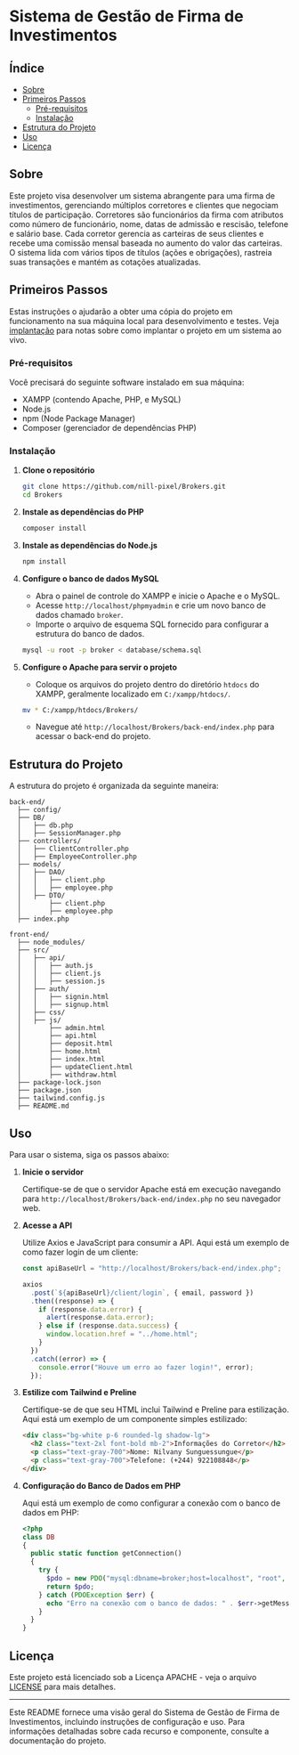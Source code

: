 # Sistema de Gestão de Firma de Investimentos

## Índice

- [Sobre](#sobre)
- [Primeiros Passos](#primeiros-passos)
  - [Pré-requisitos](#pré-requisitos)
  - [Instalação](#instalacao)
- [Estrutura do Projeto](#estrutura-do-projeto)
- [Uso](#uso)
- [Licença](#licenca)

## Sobre <a name="sobre"></a>

Este projeto visa desenvolver um sistema abrangente para uma firma de investimentos, gerenciando múltiplos corretores e clientes que negociam títulos de participação. Corretores são funcionários da firma com atributos como número de funcionário, nome, datas de admissão e rescisão, telefone e salário base. Cada corretor gerencia as carteiras de seus clientes e recebe uma comissão mensal baseada no aumento do valor das carteiras. O sistema lida com vários tipos de títulos (ações e obrigações), rastreia suas transações e mantém as cotações atualizadas.

## Primeiros Passos <a name="primeiros-passos"></a>

Estas instruções o ajudarão a obter uma cópia do projeto em funcionamento na sua máquina local para desenvolvimento e testes. Veja [implantação](#implantacao) para notas sobre como implantar o projeto em um sistema ao vivo.

### Pré-requisitos <a name="pré-requisitos"></a>

Você precisará do seguinte software instalado em sua máquina:

- XAMPP (contendo Apache, PHP, e MySQL)
- Node.js
- npm (Node Package Manager)
- Composer (gerenciador de dependências PHP)

### Instalação <a name="instalacao"></a>

1. **Clone o repositório**

   ```sh
   git clone https://github.com/nill-pixel/Brokers.git
   cd Brokers
   ```

2. **Instale as dependências do PHP**

   ```sh
   composer install
   ```

3. **Instale as dependências do Node.js**

   ```sh
   npm install
   ```

4. **Configure o banco de dados MySQL**

   - Abra o painel de controle do XAMPP e inicie o Apache e o MySQL.
   - Acesse `http://localhost/phpmyadmin` e crie um novo banco de dados chamado `broker`.
   - Importe o arquivo de esquema SQL fornecido para configurar a estrutura do banco de dados.

   ```sh
   mysql -u root -p broker < database/schema.sql
   ```

5. **Configure o Apache para servir o projeto**

   - Coloque os arquivos do projeto dentro do diretório `htdocs` do XAMPP, geralmente localizado em `C:/xampp/htdocs/`.

   ```sh
   mv * C:/xampp/htdocs/Brokers/
   ```

   - Navegue até `http://localhost/Brokers/back-end/index.php` para acessar o back-end do projeto.

## Estrutura do Projeto <a name="estrutura-do-projeto"></a>

A estrutura do projeto é organizada da seguinte maneira:

```plaintext
back-end/
  ├── config/
  ├── DB/
  │   ├── db.php
  │   ├── SessionManager.php
  ├── controllers/
  │   ├── ClientController.php
  │   ├── EmployeeController.php
  ├── models/
  │   ├── DAO/
  │   │   ├── client.php
  │   │   ├── employee.php
  │   ├── DTO/
  │       ├── client.php
  │       ├── employee.php
  ├── index.php

front-end/
  ├── node_modules/
  ├── src/
  │   ├── api/
  │   │   ├── auth.js
  │   │   ├── client.js
  │   │   ├── session.js
  │   ├── auth/
  │   │   ├── signin.html
  │   │   ├── signup.html
  │   ├── css/
  │   ├── js/
  │       ├── admin.html
  │       ├── api.html
  │       ├── deposit.html
  │       ├── home.html
  │       ├── index.html
  │       ├── updateClient.html
  │       ├── withdraw.html
  ├── package-lock.json
  ├── package.json
  ├── tailwind.config.js
  ├── README.md
```

## Uso <a name="uso"></a>

Para usar o sistema, siga os passos abaixo:

1. **Inicie o servidor**

   Certifique-se de que o servidor Apache está em execução navegando para `http://localhost/Brokers/back-end/index.php` no seu navegador web.

2. **Acesse a API**

   Utilize Axios e JavaScript para consumir a API. Aqui está um exemplo de como fazer login de um cliente:

   ```javascript
   const apiBaseUrl = "http://localhost/Brokers/back-end/index.php";

   axios
     .post(`${apiBaseUrl}/client/login`, { email, password })
     .then((response) => {
       if (response.data.error) {
         alert(response.data.error);
       } else if (response.data.success) {
         window.location.href = "../home.html";
       }
     })
     .catch((error) => {
       console.error("Houve um erro ao fazer login!", error);
     });
   ```

3. **Estilize com Tailwind e Preline**

   Certifique-se de que seu HTML inclui Tailwind e Preline para estilização. Aqui está um exemplo de um componente simples estilizado:

   ```html
   <div class="bg-white p-6 rounded-lg shadow-lg">
     <h2 class="text-2xl font-bold mb-2">Informações do Corretor</h2>
     <p class="text-gray-700">Nome: Nilvany Sunguessungue</p>
     <p class="text-gray-700">Telefone: (+244) 922108848</p>
   </div>
   ```

4. **Configuração do Banco de Dados em PHP**

   Aqui está um exemplo de como configurar a conexão com o banco de dados em PHP:

   ```php
   <?php
   class DB
   {
     public static function getConnection()
     {
       try {
         $pdo = new PDO("mysql:dbname=broker;host=localhost", "root", "");
         return $pdo;
       } catch (PDOException $err) {
         echo "Erro na conexão com o banco de dados: " . $err->getMessage();
       }
     }
   }
   ```

## Licença <a name="licenca"></a>

Este projeto está licenciado sob a Licença APACHE - veja o arquivo [LICENSE](LICENSE) para mais detalhes.

---

Este README fornece uma visão geral do Sistema de Gestão de Firma de Investimentos, incluindo instruções de configuração e uso. Para informações detalhadas sobre cada recurso e componente, consulte a documentação do projeto.
